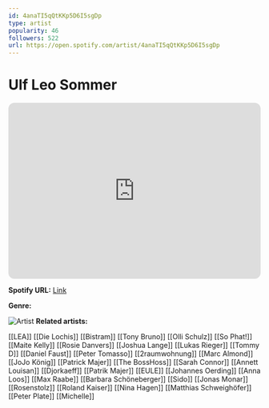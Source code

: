 ```yaml
---
id: 4anaTI5qQtKKp5D6I5sgDp
type: artist
popularity: 46
followers: 522
url: https://open.spotify.com/artist/4anaTI5qQtKKp5D6I5sgDp
---
```

# Ulf Leo Sommer

<iframe style="border-radius:12px" src="https://open.spotify.com/embed/artist/4anaTI5qQtKKp5D6I5sgDp" width="100%" height="352" frameBorder="0" allowfullscreen="" allow="autoplay; clipboard-write; encrypted-media; fullscreen; picture-in-picture" loading="lazy"></iframe>

**Spotify URL:** [Link](https://open.spotify.com/artist/4anaTI5qQtKKp5D6I5sgDp)

**Genre:** 

![Artist](https://i.scdn.co/image/ab6761610000e5ebe17932c218b3d99487607fd0)
**Related artists:**

[[LEA]]
[[Die Lochis]]
[[Bistram]]
[[Tony Bruno]]
[[Olli Schulz]]
[[So Phat!]]
[[Maite Kelly]]
[[Rosie Danvers]]
[[Joshua Lange]]
[[Lukas Rieger]]
[[Tommy D]]
[[Daniel Faust]]
[[Peter Tomasso]]
[[2raumwohnung]]
[[Marc Almond]]
[[JoJo König]]
[[Patrick Majer]]
[[The BossHoss]]
[[Sarah Connor]]
[[Annett Louisan]]
[[Djorkaeff]]
[[Patrik Majer]]
[[EULE]]
[[Johannes Oerding]]
[[Anna Loos]]
[[Max Raabe]]
[[Barbara Schöneberger]]
[[Sido]]
[[Jonas Monar]]
[[Rosenstolz]]
[[Roland Kaiser]]
[[Nina Hagen]]
[[Matthias Schweighöfer]]
[[Peter Plate]]
[[Michelle]]
